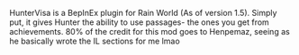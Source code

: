 HunterVisa is a BepInEx plugin for Rain World (As of version 1.5). Simply put, it gives Hunter the ability to use passages- the ones you get from achievements. 80% of the credit for this mod goes to Henpemaz, seeing as he basically wrote the IL sections for me lmao
